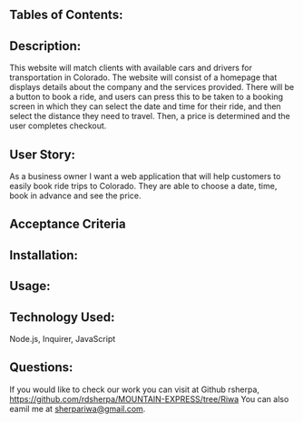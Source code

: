 ## Tables of Contents:

## Description:

This website will match clients with available cars and drivers for transportation in Colorado. The website will consist of a homepage that displays details about the company and the services provided. There will be a button to book a ride, and users can press this to be taken to a booking screen in which they can select the date and time for their ride, and then select the distance they need to travel. Then, a price is determined and the user completes checkout.

## User Story:

As a business owner I want a web application that will help customers to easily book ride trips to Colorado. They are able to choose a date, time, book in advance and see the price.

## Acceptance Criteria

## Installation:

## Usage:

## Technology Used:

Node.js, Inquirer, JavaScript

## Questions:

If you would like to check our work you can visit at Github rsherpa, https://github.com/rdsherpa/MOUNTAIN-EXPRESS/tree/Riwa
You can also eamil me at sherpariwa@gmail.com.
